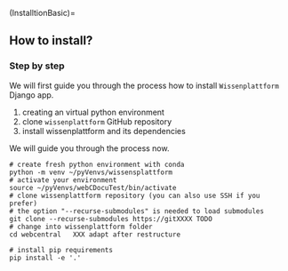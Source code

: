 
(InstalltionBasic)=
## How to install?

### Step by step
We will first guide you through the process how to install `Wissenplattform` Django app.

1. creating an virtual python environment
2. clone `wissenplattform` GitHub repository
3. install wissenplattform and its dependencies

We will guide you through the process now.
```shell
# create fresh python environment with conda
python -m venv ~/pyVenvs/wissensplattform
# activate your environment
source ~/pyVenvs/webCDocuTest/bin/activate
# clone wissenplattform repository (you can also use SSH if you prefer)
# the option "--recurse-submodules" is needed to load submodules
git clone --recurse-submodules https://gitXXXX TODO
# change into wissenplattform folder
cd webcentral   XXX adapt after restructure

# install pip requirements
pip install -e '.'
```
